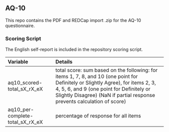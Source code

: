 ## AQ-10

This repo contains the PDF and REDCap import .zip for the AQ-10 questionnaire.


### Scoring Script
The English self-report is included in the repository scoring script.

| Variable | Details |
| :--  | :--  |
| aq10_scored-total_sX_rX_eX | total score: sum based on the following: for items 1, 7, 8, and 10 (one point for Definitely or Slightly Agree), for items 2, 3, 4, 5, 6, and 9 (one point for Definitely or Slightly Disagree)  (NaN if partial response prevents calculation of score) |
| aq10_per-complete-total_sX_rX_eX | percentage of response for all items |

